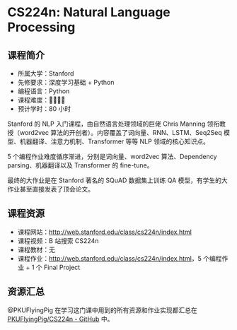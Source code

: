 #   CS224n: Natural Language Processing

## 课程简介

- 所属大学：Stanford
- 先修要求：深度学习基础 + Python
- 编程语言：Python
- 课程难度：🌟🌟🌟🌟
- 预计学时：80 小时

Stanford 的 NLP 入门课程，由自然语言处理领域的巨佬 Chris Manning 领衔教授（word2vec 算法的开创者）。内容覆盖了词向量、RNN、LSTM、Seq2Seq 模型、机器翻译、注意力机制、Transformer 等等 NLP 领域的核心知识点。

5 个编程作业难度循序渐进，分别是词向量、word2vec 算法、Dependency parsing、机器翻译以及 Transformer 的 fine-tune。

最终的大作业是在 Stanford 著名的 SQuAD 数据集上训练 QA 模型，有学生的大作业甚至直接发表了顶会论文。

## 课程资源

- 课程网站：<http://web.stanford.edu/class/cs224n/index.html>
- 课程视频：B 站搜索 CS224n
- 课程教材：无
- 课程作业：<http://web.stanford.edu/class/cs224n/index.html>，5 个编程作业 + 1 个 Final Project

## 资源汇总

@PKUFlyingPig 在学习这门课中用到的所有资源和作业实现都汇总在 [PKUFlyingPig/CS224n - GitHub](https://github.com/PKUFlyingPig/CS224n) 中。
